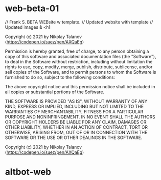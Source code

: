 # web-beta-01

// Frank S. BETA WEBsite w template.
// Updated website with template
// Updated images & <h1

Copyright (c) 2021 by Nikolay Talanov (https://codepen.io/suez/pen/AXQaEg)

Permission is hereby granted, free of charge, to any person obtaining a copy of this software and associated documentation files (the "Software"), to deal in the Software without restriction, including without limitation the rights to use, copy, modify, merge, publish, distribute, sublicense, and/or sell copies of the Software, and to permit persons to whom the Software is furnished to do so, subject to the following conditions:

The above copyright notice and this permission notice shall be included in all copies or substantial portions of the Software.

THE SOFTWARE IS PROVIDED "AS IS", WITHOUT WARRANTY OF ANY KIND, EXPRESS OR IMPLIED, INCLUDING BUT NOT LIMITED TO THE WARRANTIES OF MERCHANTABILITY, FITNESS FOR A PARTICULAR PURPOSE AND NONINFRINGEMENT. IN NO EVENT SHALL THE AUTHORS OR COPYRIGHT HOLDERS BE LIABLE FOR ANY CLAIM, DAMAGES OR OTHER LIABILITY, WHETHER IN AN ACTION OF CONTRACT, TORT OR OTHERWISE, ARISING FROM, OUT OF OR IN CONNECTION WITH THE SOFTWARE OR THE USE OR OTHER DEALINGS IN THE SOFTWARE.


Copyright (c) 2021 by Nikolay Talanov (https://codepen.io/suez/pen/AXQaEg)
# altbot-web
